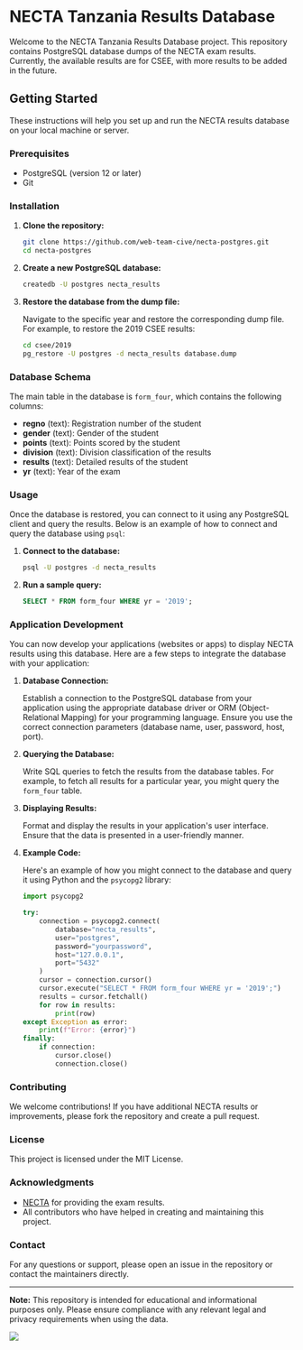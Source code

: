 
# NECTA Tanzania Results Database

Welcome to the NECTA Tanzania Results Database project. This repository contains PostgreSQL database dumps of the NECTA exam results. Currently, the available results are for CSEE, with more results to be added in the future.

## Getting Started

These instructions will help you set up and run the NECTA results database on your local machine or server.

### Prerequisites

- PostgreSQL (version 12 or later)
- Git

### Installation

1. **Clone the repository:**

   ```sh
   git clone https://github.com/web-team-cive/necta-postgres.git
   cd necta-postgres
   ```

2. **Create a new PostgreSQL database:**

   ```sh
   createdb -U postgres necta_results
   ```

3. **Restore the database from the dump file:**

   Navigate to the specific year and restore the corresponding dump file. For example, to restore the 2019 CSEE results:

   ```sh
   cd csee/2019
   pg_restore -U postgres -d necta_results database.dump
   ```

### Database Schema

The main table in the database is `form_four`, which contains the following columns:

- **regno** (text): Registration number of the student
- **gender** (text): Gender of the student
- **points** (text): Points scored by the student
- **division** (text): Division classification of the results
- **results** (text): Detailed results of the student
- **yr** (text): Year of the exam

### Usage

Once the database is restored, you can connect to it using any PostgreSQL client and query the results. Below is an example of how to connect and query the database using `psql`:

1. **Connect to the database:**

   ```sh
   psql -U postgres -d necta_results
   ```

2. **Run a sample query:**

   ```sql
   SELECT * FROM form_four WHERE yr = '2019';
   ```

### Application Development

You can now develop your applications (websites or apps) to display NECTA results using this database. Here are a few steps to integrate the database with your application:

1. **Database Connection:**

   Establish a connection to the PostgreSQL database from your application using the appropriate database driver or ORM (Object-Relational Mapping) for your programming language. Ensure you use the correct connection parameters (database name, user, password, host, port).

2. **Querying the Database:**

   Write SQL queries to fetch the results from the database tables. For example, to fetch all results for a particular year, you might query the `form_four` table.

3. **Displaying Results:**

   Format and display the results in your application's user interface. Ensure that the data is presented in a user-friendly manner.

4. **Example Code:**

   Here's an example of how you might connect to the database and query it using Python and the `psycopg2` library:

   ```python
   import psycopg2

   try:
       connection = psycopg2.connect(
           database="necta_results",
           user="postgres",
           password="yourpassword",
           host="127.0.0.1",
           port="5432"
       )
       cursor = connection.cursor()
       cursor.execute("SELECT * FROM form_four WHERE yr = '2019';")
       results = cursor.fetchall()
       for row in results:
           print(row)
   except Exception as error:
       print(f"Error: {error}")
   finally:
       if connection:
           cursor.close()
           connection.close()
   ```

### Contributing

We welcome contributions! If you have additional NECTA results or improvements, please fork the repository and create a pull request.

### License

This project is licensed under the MIT License.

### Acknowledgments

- [NECTA](https://www.necta.go.tz/) for providing the exam results.
- All contributors who have helped in creating and maintaining this project.

### Contact

For any questions or support, please open an issue in the repository or contact the maintainers directly.

---

**Note:** This repository is intended for educational and informational purposes only. Please ensure compliance with any relevant legal and privacy requirements when using the data.

![](https://komarev.com/ghpvc/?username=Project-Views&style=for-the-badge)
